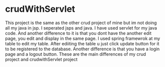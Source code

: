 # crudWithServlet

This project is the same as the other crud project of mine but im not doing all my java in jsp. I seperated jsps and java. I have used servlet for my java code. And another difference to it is that you dont have the another edit page, you edit and display in the same page. I used spring framewrok at my table to edit my table. After ediiting the table u just click update button for it to be registered to the database. Another difference is that you have a login page and a logout button. These are the main differences of my crud project and crudwithServlet project
